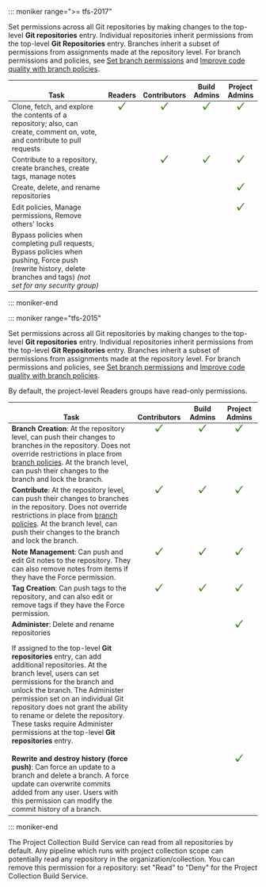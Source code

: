 ::: moniker range=">= tfs-2017"

Set permissions across all Git repositories by making changes to the top-level **Git repositories** entry. Individual repositories inherit permissions from the top-level **Git Repositories** entry. Branches inherit a subset of permissions from assignments made at the repository level. For branch permissions and policies, see [Set branch permissions](/azure/devops/repos/git/branch-permissions) and [Improve code quality with branch policies](/azure/devops/repos/git/branch-policies).

<table>
<tr valign="bottom">
<th width="49%">Task</th>
<th width="9%">Readers</th>
<th width="14%">Contributors</th>
<th width="14%">Build Admins</th>
<th width="14%">Project Admins</th>
</tr>
<tbody valign="top" align="center">
<tr>
<td align="left">Clone, fetch, and explore the contents of a repository; also, can create, comment on, vote, and contribute to pull requests
</td>
<td><img src="_img/checkmark.png" alt="checkmark"/></td>
<td><img src="_img/checkmark.png" alt="checkmark"/></td>
<td><img src="_img/checkmark.png" alt="checkmark"/></td>
<td><img src="_img/checkmark.png" alt="checkmark"/></td>
</tr>
<tr>
<td align="left">Contribute to a repository, create branches, create tags, manage notes
</td>
<td> </td>
<td><img src="_img/checkmark.png" alt="checkmark"/></td>
<td><img src="_img/checkmark.png" alt="checkmark"/></td>
<td><img src="_img/checkmark.png" alt="checkmark"/></td>
</tr>
<tr>
<td align="left">Create, delete, and rename repositories 
</td>
<td>  </td>
<td>  </td>
<td>  </td>
<td><img src="_img/checkmark.png" alt="checkmark"/></td>
</tr>
<tr>
<td align="left">Edit policies, Manage permissions, Remove others&#39; locks
</td>
<td>  </td>
<td>  </td>
<td>  </td>
<td><img src="_img/checkmark.png" alt="checkmark"/></td>
</tr>
<tr>
<td align="left">Bypass policies when completing pull requests, Bypass policies when pushing, Force push (rewrite history, delete branches and tags)  <em>(not set for any security group)</em> 
</td>
<td>  </td>
<td>  </td>
<td>  </td>
<td> </td>
</tr>
</tbody>
</table>


::: moniker-end


::: moniker range="tfs-2015"

Set permissions across all Git repositories by making changes to the top-level <strong>Git repositories</strong> entry. Individual repositories inherit permissions from the top-level <strong>Git Repositories</strong> entry. Branches inherit a subset of permissions from assignments made at the repository level. For branch permissions and policies, see <a href="/azure/devops/repos/git/branch-permissions" data-raw-source="[Set branch permissions](/azure/devops/repos/git/branch-permissions)">Set branch permissions</a> and <a href="/azure/devops/repos/git/branch-policies" data-raw-source="[Improve code quality with branch policies](/azure/devops/repos/git/branch-policies)">Improve code quality with branch policies</a>.

By default, the project-level Readers groups have read-only permissions.

<table>
<tr valign="bottom">
<th width="55%">Task</th>
<th width="15%">Contributors</th>
<th width="15%">Build Admins</th>
<th width="15%">Project Admins</th>
</tr>
<tbody valign="top" align="center">
<tr>
<td align="left"><strong>Branch Creation</strong>: At the repository level, can push their changes to branches in the repository. Does not override restrictions in place from <a href="/azure/devops/repos/git/branch-policies" data-raw-source="[branch policies](/azure/devops/repos/git/branch-policies)">branch policies</a>. At the branch level, can push their changes to the branch and lock the branch.
</td>
<td><img src="_img/checkmark.png" alt="checkmark"/></td>
<td><img src="_img/checkmark.png" alt="checkmark"/></td>
<td><img src="_img/checkmark.png" alt="checkmark"/></td>
</tr>
<tr>
<td align="left"><strong>Contribute</strong>: At the repository level, can push their changes to branches in the repository. Does not override restrictions in place from <a href="/azure/devops/repos/repos/git/branch-policies" data-raw-source="[branch policies](/azure/devops/repos/git/branch-policies)">branch policies</a>. At the branch level, can push their changes to the branch and lock the branch.
</td>
<td><img src="_img/checkmark.png" alt="checkmark"/></td>
<td><img src="_img/checkmark.png" alt="checkmark"/></td>
<td><img src="_img/checkmark.png" alt="checkmark"/></td>
</tr>
<tr>
<td align="left"><strong>Note Management</strong>: Can push and edit Git notes to the repository. They can also remove notes from items if they have the Force permission.
</td>
<td><img src="_img/checkmark.png" alt="checkmark"/></td>
<td><img src="_img/checkmark.png" alt="checkmark"/></td>
<td><img src="_img/checkmark.png" alt="checkmark"/></td>
</tr>
<tr>
<td align="left"><strong>Tag Creation</strong>: Can push tags to the repository, and can also edit or remove tags if they have the Force permission.
</td>
<td><img src="_img/checkmark.png" alt="checkmark"/></td>
<td><img src="_img/checkmark.png" alt="checkmark"/></td>
<td><img src="_img/checkmark.png" alt="checkmark"/></td>
</tr>
<tr>
<td align="left"><strong>Administer</strong>: Delete and rename repositories
<p>If assigned to the top-level <strong>Git repositories</strong> entry, can add additional repositories. At the branch level, users can set permissions for the branch and unlock the branch. The Administer permission set on an individual Git repository does not grant the ability to rename or delete the repository. These tasks require
Administer permissions at the top-level <strong>Git repositories</strong> entry. 
</td>
<td>  </td>
<td>  </td>
<td><img src="_img/checkmark.png" alt="checkmark"/></td>
</tr>
<tr>
<td align="left"><strong>Rewrite and destroy history (force push)</strong>: Can force an update to a branch and delete a branch. A force update can overwrite commits added from any user. Users with this permission can modify the commit history of a branch.
</td>
<td>  </td>
<td>  </td>
<td><img src="_img/checkmark.png" alt="checkmark"/></td>
</tr>
</tbody>
</table>

::: moniker-end

<a name="pcbs-has-read-by-default"></a>

The Project Collection Build Service can read from all repositories by default.
Any pipeline which runs with project collection scope can potentially read any repository in the organization/collection.
You can remove this permission for a repository: set "Read" to "Deny" for the Project Collection Build Service.